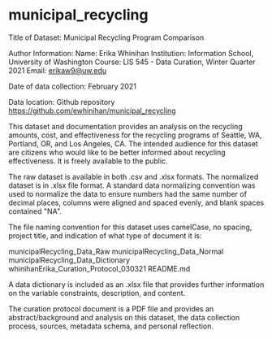 # municipal_recycling

Title of Dataset: Municipal Recycling Program Comparison

Author Information:
	Name: Erika Whinihan
	Institution: Information School, University of Washington
	Course: LIS 545 - Data Curation, Winter Quarter 2021
	Email: erikaw9@uw.edu

Date of data collection: February 2021

Data location: Github repository https://github.com/ewhinihan/municipal_recycling

This dataset and documentation provides an analysis on the recycling amounts, cost, and effectiveness for the recycling programs of Seattle, WA, Portland, OR, 
and Los Angeles, CA. The intended audience for this dataset are citizens who would like to be better informed about recycling effectiveness. 
It is freely available to the public.

The raw dataset is available in both .csv and .xlsx formats. The normalized dataset is in .xlsx file format.
A standard data normalizing convention was used to normalize the data to ensure numbers had the same number of decimal places, columns were aligned and 
spaced evenly, and blank spaces contained "NA".

The file naming convention for this dataset uses camelCase, no spacing, project title, and indication of what type of document it is:

municipalRecycling_Data_Raw
municipalRecycling_Data_Normal
municipalRecycling_Data_Dictionary
whinihanErika_Curation_Protocol_030321
README.md

A data dictionary is included as an .xlsx file that provides further information on the variable constraints, description, and content.

The curation protocol document is a PDF file and provides an abstract/background and analysis on this dataset, the data collection process, sources, 
metadata schema, and personal reflection.

